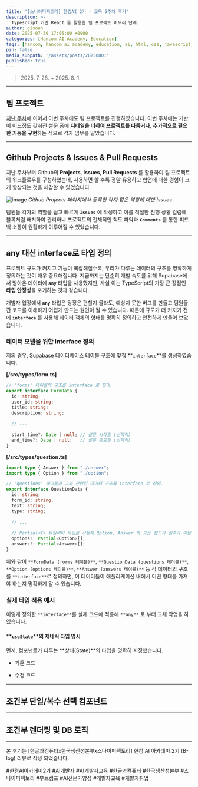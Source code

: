 ```yaml
---
title: "[스나이퍼팩토리] 한컴AI 2기 - 교육 5주차 후기"
description: >-
  Typescript 기반 React 를 활용한 팀 프로젝트 마무리 단계.
author: gisoun
date: 2025-07-30 17:05:00 +0900
categories: [Hancom AI Academy, Education]
tags: [hancom, hancom ai academy, education, ai, html, css, javascript, js]
pin: false
media_subpath: '/assets/posts/20250801'
published: true
---
```


> 2025\. 7\. 28\. ~ 2025\. 8\. 1\.

---

## 팀 프로젝트

[지난 주차](https://devgisoun.github.io/posts/hancom-ai-academy-week-4/)에 이어서 이번 주차에도 팀 프로젝트를 진행하였습니다. 이번 주차에는 기반이 어느정도 갖춰진 설문 폼에 **디테일을 더하여 프로젝트를 다듬거나**, **추가적으로 필요한 기능을 구현**하는 식으로 각자 임무를 맡았습니다.

---

## Github Projects & Issues & Pull Requests

지난 주차부터 Github의 **Projects**, **Issues**, **Pull Requests** 를 활용하여 팀 프로젝트의 워크플로우를 구성하였는데, 사용하면 할 수록 정말 유용하고 협업에 대한 경험이 크게 향상되는 것을 체감할 수 있었습니다.  

![image](github-projects-1.png)
_Github Projects 페이지에서 등록한 각자 맡은 역할에 대한 Issues_

팀원들 각자의 역할을 쉽고 빠르게 **`Issues`** 에 작성하고 이를 적절한 진행 상황 컬럼에 블록처럼 배치하여 관리하니 프로젝트의 전체적인 척도 파악과 **`Comments`** 를 통한 피드백 소통이 원활하게 이루어질 수 있었습니다.

---
## any 대신 interface로 타입 정의

프로젝트 규모가 커지고 기능이 복잡해질수록, 우리가 다루는 데이터의 구조를 명확하게 정의하는 것이 매우 중요해집니다. 지금까지는 단순히 개발 속도를 위해 Supabase에서 받아온 데이터에 **`any`** 타입을 사용했지만, 사실 이는 TypeScript의 가장 큰 장점인 **타입 안정성**을 포기하는 것과 같습니다.

개발자 입장에서 **`any`** 타입은 당장은 편할지 몰라도, 예상치 못한 버그를 만들고 팀원들 간 코드를 이해하기 어렵게 만드는 원인이 될 수 있습니다. 때문에 규모가 더 커지기 전에 **`interface`** 를 사용해 데이터 객체의 형태를 명확히 정의하고 안전하게 만들어 보았습니다.

### 데이터 모델을 위한 interface 정의

저의 경우, Supabase 데이터베이스 테이블 구조에 맞춰 **`interface`**를 생성하였습니다.

**[/src/types/form.ts]**
```ts
// 'forms' 테이블의 구조를 interface 로 정의.
export interface FormData {
  id: string;
  user_id: string;
  title: string;
  description: string;
  
  // ...
  
  start_time?: Date | null; // 설문 시작일 (선택적)
  end_time?: Date | null;   // 설문 종료일 (선택적)
}
```  

**[/src/types/question.ts]**
```ts
import type { Answer } from "./answer";
import type { Option } from "./option";

// 'questions' 테이블과 그와 관련된 데이터 구조를 interface 로 정의.
export interface QuestionData {
  id: string;
  form_id: string;
  text: string;
  type: string;
  
  // ...
  
  // Partial<T> 유틸리티 타입을 사용해 Option, Answer 의 모든 필드가 필수가 아님을 명시.
  options?: Partial<Option>[];
  answers?: Partial<Answer>[];
}
```  

위와 같이 `**FormData (forms 테이블)**`, `**QuestionData (questions 테이블)**`, `**Option (options 테이블)**`, `**Answer (answers 테이블)**` 등 각 데이터의 구조를 `**interface**`로 정의하면, 이 데이터들이 애플리케이션 내에서 어떤 형태를 가져야 하는지 명확하게 알 수 있습니다.

### 실제 타입 적용 예시

이렇게 정의한 `**interface**`를 실제 코드에 적용해 `**any**` 로 부터 교체 작업을 하였습니다.  

#### **`useState`**의 제네릭 타입 명시

먼저, 컴포넌트가 다루는 **상태(State)**의 타입을 명확히 지정했습니다.

- 기존 코드
  
- 수정 코드


---

## 조건부 단일/복수 선택 컴포넌트

---

## 조건부 렌더링 및 DB 로직

---

본 후기는 [한글과컴퓨터x한국생산성본부x스나이퍼팩토리] 한컴 AI 아카데미 2기 (B-log) 리뷰로 작성 되었습니다.

#한컴AI아카데미2기 #AI개발자 #AI개발자교육 #한글과컴퓨터 #한국생산성본부 #스나이퍼팩토리 #부트캠프 #AI전문가양성 #개발자교육 #개발자취업
